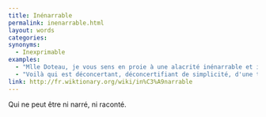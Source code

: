 ```yaml
---
title: Inénarrable
permalink: inenarrable.html
layout: words
categories:
synonyms:
  - Inexprimable
examples:
  - "Mlle Doteau, je vous sens en proie à une alacrité inénarrable et incoercible"
  - "Voilà qui est déconcertant, déconcertifiant de simplicité, d'une trivialité inénarrable..."
link: http://fr.wiktionary.org/wiki/in%C3%A9narrable
---
```


Qui ne peut être ni narré, ni raconté.
